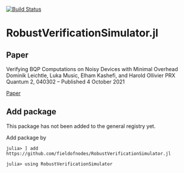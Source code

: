 [![Build Status](https://github.com/fieldofnodes/RobustVerificationSimulator.jl/actions/workflows/CI.yml/badge.svg?branch=main)](https://github.com/fieldofnodes/RobustVerificationSimulator.jl/actions/workflows/CI.yml?query=branch%3Amain)
# RobustVerificationSimulator.jl

## Paper

Verifying BQP Computations on Noisy Devices with Minimal Overhead
Dominik Leichtle, Luka Music, Elham Kashefi, and Harold Ollivier
PRX Quantum 2, 040302 – Published 4 October 2021

[Paper](https://journals.aps.org/prxquantum/abstract/10.1103/PRXQuantum.2.040302)

## Add package

This package has not been added to the general registry yet.

Add package by

```
julia> ] add https://github.com/fieldofnodes/RobustVerificationSimulator.jl

julia> using RobustVerificationSimulator
```
